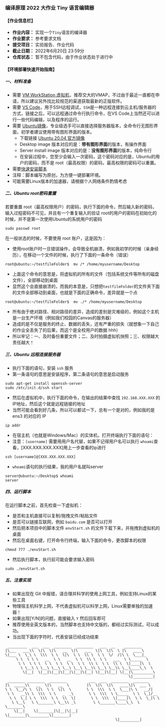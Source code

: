 ### 编译原理 2022 大作业 Tiny 语言编辑器

#### 【作业信息栏】

- **作业内容：** 实现一个`Tiny`语言的编译器
- **作业要求：** 参考要求文档
- **提交项目：** 实验报告、作业代码
- **截止日期：** 2022年6月20日 23:59分
- **仓库状态：** 暂不包含代码，由于作业状态处于进行中

#### 【环境部署快速开始指南】

##### 一、材料准备
- 需要 [VM WorkStation 虚拟机](https://www.vmware.com/company/labs-academic-software.html)，推荐交大的VMAP，不过由于最近一直都在申请，所以建议另外找比较规范的渠道获取最新的正版软件。
- 需要 [VS Code](https://code.visualstudio.com/)，用于SSH远程调试，`SSH`是一种远程连接到云主机/服务器的方式，链接之后，可以远程通过命令行执行命令，在VS Code上当然还可以进行一些代码编辑，以及程序的运行。
- 需要 [Ubuntu镜像](https://cn.ubuntu.com/)，专业级选手可以直接选择服务器版本，全命令行无图形界面，初学者建议使用带有图形界面的版本。
  - 下载链接 [Ubuntu 20.04 官方镜像](https://releases.ubuntu.com/20.04.4/)
  - Desktop image 版本对应的是：**带有图形界面**的版本，有操作界面
  - Server install image 版本对应的是：**没有图形界面**的版本，纯命令行
  - 在安装过程中，您至少会输入一次密码，这个密码对应的是，Ubuntu的用户的密码，而不是 root（最高权限）的密码，最高权限的密码可以重置。
- 需要[快速安装脚本](https://github.com/Musicminion/Compile-Principal-Assignment/blob/main/envStart.sh)
- 注释：脚本编写为原创，为方便一键部署环境。
- 可能需要Linux版本的加速器，请根据个人网络条件酌情考虑

##### 二、Ubuntu root密码重置
若要重置 root（最高权限用户）的密码，执行下面的命令，然后输入新的密码，输入过程密码不可见，并且有一个重复输入的验证
root的用户的密码在初始化的时候，并不是第一次使用Ubuntu的系统用户的密码
```
sudo passwd root
```
在一般状态的时候，不要使用 root 账户，这是因为：
- 使用root账户时一旦错误操作，会导致全机崩溃，例如我初学的时候（亲身经历），在移动一个文件的时候，执行了下面的一条命令（错误）
```
root@ubuntu:~/testfileFolder$  mv /* /home/myusername/Desktop
```
- 上面这个命令的意思是，将虚拟机的所有的文件（包括系统文件等所有的磁盘文件），全部移动到桌面
- 显然这个会直接崩溃的，而我的本意是，只想把`testfileFolder`的文件夹下面的文件全部移动到桌面，也就是下面的正确命令，差异就是一个点
```
root@ubuntu:~/testfileFolder$  mv ./* /home/myusername/Desktop
```
- 所有由于绝对路径、相对路径的差异，造成的差别是灾难级的，例如这个主机是一台生产环境（例如我们校园的Canvas的服务器）
- 造成的是不仅是服务的终止、数据的丢失，还有严重的损失（就想象一下自己的作业全丢失了的后果，而这个是全校用户的数据 hhh）
- 所以牢记：一、及时备份重要文件；二、及时拍摄虚拟机快照；三、权限越大责任越大！


##### 三、Ubuntu 远程连接服务器
- 执行下面的语句，安装 `ssh` 服务
- 第一条语句的意思是安装程序，第二条语句的意思是启动服务
```
sudo apt-get install openssh-server
sudo /etc/init.d/ssh start
```

- 然后在虚拟机中，执行下面的命令，在输出的结果中查找 `192.168.XXX.XXX` 的IP地址，然后这个就是远程链接的地址
- 当然可能会看到好几条，所以可以都试一下，总有一个是对的，例如我的是 ens3 的对应的 IP
```
ip addr
```

- 在宿主机（也就是Windows/Mac）的实体机，打开终端执行下面的语句：
- 注意：`[username]` 需要用用户名代替，如果不记得用户名可以执行 `whoami`查看，[XXX.XXX.XXX.XXX]用上一步查看的ip进行
```
ssh [username]@[XXX.XXX.XXX.XXX]
```

- `whoami`语句的执行结果，我的用户名就叫server
```
server@ubuntu:~/Desktop$ whoami
server
```

##### 四、运行脚本
在运行脚本之前，首先检查一下虚拟机：
- 是否和主机直接可以复制/拖拽文件/粘贴文件
- 是否可以链接互联网，例如 `baidu.com` 是否可以打开
- 然后把本项目中的脚本文件 `envStart.sh` 的文件下载下来，并拖拽到虚拟机的桌面
- 然后在桌面右键，打开命令行终端，输入下面的命令，更改脚本的权限
```
chmod 777 ./envStart.sh
```
- 然后执行脚本，执行前可能会要求输入密码
```
sudo ./envStart.sh
```

##### 五、注意实现
- 如果出现在 Git 中报错，请合理并科学的使用上网工具，例如支持Linux的某些工具
- 物理宿主机科学上网，不代表虚拟机可以科学上网，Linux需要单独的加速器！
- 如果出现[Y/N]的问题，直接输入 `Y` 然后回车即可
- 推荐使用全英文版本的，当然脚本也支持中文版的，都经过实际测试，可以成功。
- 当出现下面的字符时，代表安装已经成功结束

```
 _________  ___  ___  ________  ________   ___  __    ________      
|\___   ___\\  \|\  \|\   __  \|\   ___  \|\  \|\  \ |\   ____\     
\|___ \  \_\ \  \\\  \ \  \|\  \ \  \\ \  \ \  \/  /|\ \  \___|_    
     \ \  \ \ \   __  \ \   __  \ \  \\ \  \ \   ___  \ \_____  \   
      \ \  \ \ \  \ \  \ \  \ \  \ \  \\ \  \ \  \\ \  \|____|\  \  
       \ \__\ \ \__\ \__\ \__\ \__\ \__\\ \__\ \__\\ \__\____\_\  \ 
        \|__|  \|__|\|__|\|__|\|__|\|__| \|__|\|__| \|__|\_________\
                                                        \|_________|
 ________ ________  ________          ___  ___  ________  _______
|\  _____\\   __  \|\   __  \        |\  \|\  \|\   ____\|\  ___ \
\ \  \__/\ \  \|\  \ \  \|\  \       \ \  \\\  \ \  \___|\ \   __/|
 \ \   __\\ \  \\\  \ \   _  _\       \ \  \\\  \ \_____  \ \  \_|/__
  \ \  \_| \ \  \\\  \ \  \\  \|       \ \  \\\  \|____|\  \ \  \_|\ \
   \ \__\   \ \_______\ \__\\ _\        \ \_______\____\_\  \ \_______\
    \|__|    \|_______|\|__|\|__|        \|_______|\_________\|_______|
                                                  \|_________|
```




